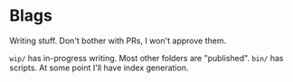 # Blags

Writing stuff. Don't bother with PRs, I won't approve them.

`wip/` has in-progress writing. Most other folders are "published". `bin/` has scripts. At some point I'll have index
generation.
